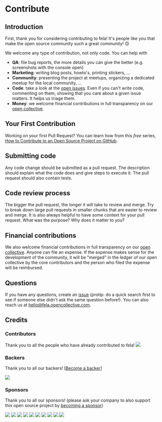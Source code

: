 # Contribute

## Introduction

First, thank you for considering contributing to fela! It's people like you that make the open source community such a great community! 😊

We welcome any type of contribution, not only code. You can help with 
- **QA**: file bug reports, the more details you can give the better (e.g. screenshots with the console open)
- **Marketing**: writing blog posts, howto's, printing stickers, ...
- **Community**: presenting the project at meetups, organizing a dedicated meetup for the local community, ...
- **Code**: take a look at the [open issues](issues). Even if you can't write code, commenting on them, showing that you care about a given issue matters. It helps us triage them.
- **Money**: we welcome financial contributions in full transparency on our [open collective](https://opencollective.com/fela).

## Your First Contribution

Working on your first Pull Request? You can learn how from this *free* series, [How to Contribute to an Open Source Project on GitHub](https://egghead.io/series/how-to-contribute-to-an-open-source-project-on-github).

## Submitting code

Any code change should be submitted as a pull request. The description should explain what the code does and give steps to execute it. The pull request should also contain tests.

## Code review process

The bigger the pull request, the longer it will take to review and merge. Try to break down large pull requests in smaller chunks that are easier to review and merge.
It is also always helpful to have some context for your pull request. What was the purpose? Why does it matter to you?

## Financial contributions

We also welcome financial contributions in full transparency on our [open collective](https://opencollective.com/fela).
Anyone can file an expense. If the expense makes sense for the development of the community, it will be "merged" in the ledger of our open collective by the core contributors and the person who filed the expense will be reimbursed.

## Questions

If you have any questions, create an [issue](issue) (protip: do a quick search first to see if someone else didn't ask the same question before!).
You can also reach us at hello@fela.opencollective.com.

## Credits

### Contributors

Thank you to all the people who have already contributed to fela!
<a href="graphs/contributors"><img src="https://opencollective.com/fela/contributors.svg?width=890" /></a>


### Backers

Thank you to all our backers! [[Become a backer](https://opencollective.com/fela#backer)]

<a href="https://opencollective.com/fela#backers" target="_blank"><img src="https://opencollective.com/fela/backers.svg?width=890"></a>


### Sponsors

Thank you to all our sponsors! (please ask your company to also support this open source project by [becoming a sponsor](https://opencollective.com/fela#sponsor))

<a href="https://opencollective.com/fela/sponsor/0/website" target="_blank"><img src="https://opencollective.com/fela/sponsor/0/avatar.svg"></a>
<a href="https://opencollective.com/fela/sponsor/1/website" target="_blank"><img src="https://opencollective.com/fela/sponsor/1/avatar.svg"></a>
<a href="https://opencollective.com/fela/sponsor/2/website" target="_blank"><img src="https://opencollective.com/fela/sponsor/2/avatar.svg"></a>
<a href="https://opencollective.com/fela/sponsor/3/website" target="_blank"><img src="https://opencollective.com/fela/sponsor/3/avatar.svg"></a>
<a href="https://opencollective.com/fela/sponsor/4/website" target="_blank"><img src="https://opencollective.com/fela/sponsor/4/avatar.svg"></a>
<a href="https://opencollective.com/fela/sponsor/5/website" target="_blank"><img src="https://opencollective.com/fela/sponsor/5/avatar.svg"></a>
<a href="https://opencollective.com/fela/sponsor/6/website" target="_blank"><img src="https://opencollective.com/fela/sponsor/6/avatar.svg"></a>
<a href="https://opencollective.com/fela/sponsor/7/website" target="_blank"><img src="https://opencollective.com/fela/sponsor/7/avatar.svg"></a>
<a href="https://opencollective.com/fela/sponsor/8/website" target="_blank"><img src="https://opencollective.com/fela/sponsor/8/avatar.svg"></a>
<a href="https://opencollective.com/fela/sponsor/9/website" target="_blank"><img src="https://opencollective.com/fela/sponsor/9/avatar.svg"></a>

<!-- This `CONTRIBUTING.md` is based on @nayafia's template https://github.com/nayafia/contributing-template -->
